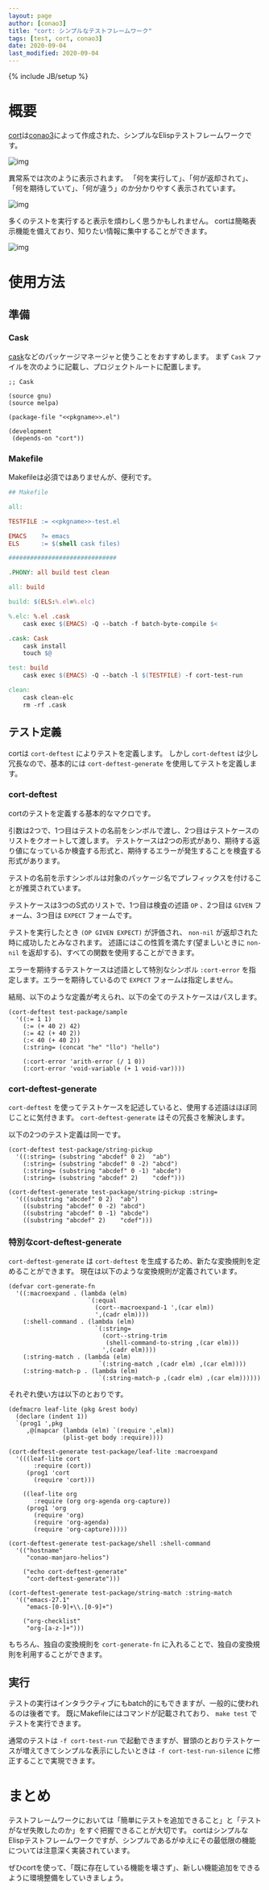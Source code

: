 ```yaml
---
layout: page
author: [conao3]
title: "cort: シンプルなテストフレームワーク"
tags: [test, cort, conao3]
date: 2020-09-04
last_modified: 2020-09-04
---
```

{% include JB/setup %}

# 概要

[cort](https://github.com/conao3/cort.el/)は[conao3](https://github.com/conao3/)によって作成された、シンプルなElispテストフレームワークです。

![img](../images/d851c633-536e-435b-9ec6-427c93458dc4.png)

異常系では次のように表示されます。 「何を実行して」、「何が返却されて」、「何を期待していて」、「何が違う」のか分かりやすく表示されています。

![img](../images/aae88528-ab47-4a32-ba1e-641355656261.png)

多くのテストを実行すると表示を煩わしく思うかもしれません。 cortは簡略表示機能を備えており、知りたい情報に集中することができます。

![img](../images/65f389d6-849e-41f6-9eec-b911eca5b13f.png)


# 使用方法


## 準備


### Cask

[cask](https://github.com/cask/cask)などのパッケージマネージャと使うことをおすすめします。 まず `Cask` ファイルを次のように記載し、プロジェクトルートに配置します。

```elisp
;; Cask

(source gnu)
(source melpa)

(package-file "<<pkgname>>.el")

(development
 (depends-on "cort"))
```


### Makefile

Makefileは必須ではありませんが、便利です。

```makefile
## Makefile

all:

TESTFILE := <<pkgname>>-test.el

EMACS    ?= emacs
ELS      := $(shell cask files)

##############################

.PHONY: all build test clean

all: build

build: $(ELS:%.el=%.elc)

%.elc: %.el .cask
	cask exec $(EMACS) -Q --batch -f batch-byte-compile $<

.cask: Cask
	cask install
	touch $@

test: build
	cask exec $(EMACS) -Q --batch -l $(TESTFILE) -f cort-test-run

clean:
	cask clean-elc
	rm -rf .cask
```


## テスト定義

cortは `cort-deftest` によりテストを定義します。 しかし `cort-deftest` は少し冗長なので、基本的には `cort-deftest-generate` を使用してテストを定義します。


### cort-deftest

cortのテストを定義する基本的なマクロです。

引数は2つで、1つ目はテストの名前をシンボルで渡し、2つ目はテストケースのリストをクオートして渡します。 テストケースは2つの形式があり、期待する返り値になっているか検査する形式と、期待するエラーが発生することを検査する形式があります。

テストの名前を示すシンボルは対象のパッケージ名でプレフィックスを付けることが推奨されています。

テストケースは3つのS式のリストで、1つ目は検査の述語 `OP` 、2つ目は `GIVEN` フォーム、3つ目は `EXPECT` フォームです。

テストを実行したとき `(OP GIVEN EXPECT)` が評価され、 `non-nil` が返却された時に成功したとみなされます。 述語にはこの性質を満たす(望ましいときに `non-nil` を返却する)、すべての関数を使用することができます。

エラーを期待するテストケースは述語として特別なシンボル `:cort-error` を指定します。エラーを期待しているので `EXPECT` フォームは指定しません。

結局、以下のような定義が考えられ、以下の全てのテストケースはパスします。

```emacs-lisp
(cort-deftest test-package/sample
  '((:= 1 1)
    (:= (+ 40 2) 42)
    (:= 42 (+ 40 2))
    (:< 40 (+ 40 2))
    (:string= (concat "he" "llo") "hello")

    (:cort-error 'arith-error (/ 1 0))
    (:cort-error 'void-variable (+ 1 void-var))))
```


### cort-deftest-generate

`cort-deftest` を使ってテストケースを記述していると、使用する述語はほぼ同じことに気付きます。 `cort-deftest-generate` はその冗長さを解決します。

以下の2つのテスト定義は同一です。

```emacs-lisp
(cort-deftest test-package/string-pickup
  '((:string= (substring "abcdef" 0 2)  "ab")
    (:string= (substring "abcdef" 0 -2) "abcd")
    (:string= (substring "abcdef" 0 -1) "abcde")
    (:string= (substring "abcdef" 2)    "cdef")))

(cort-deftest-generate test-package/string-pickup :string=
  '(((substring "abcdef" 0 2)  "ab")
    ((substring "abcdef" 0 -2) "abcd")
    ((substring "abcdef" 0 -1) "abcde")
    ((substring "abcdef" 2)    "cdef")))
```


### 特別なcort-deftest-generate

`cort-deftest-generate` は `cort-deftest` を生成するため、新たな変換規則を定めることができます。 現在は以下のような変換規則が定義されています。

```emacs-lisp
(defvar cort-generate-fn
  '((:macroexpand . (lambda (elm)
                      `(:equal
                        (cort--macroexpand-1 ',(car elm))
                        ',(cadr elm))))
    (:shell-command . (lambda (elm)
                        `(:string=
                          (cort--string-trim
                           (shell-command-to-string ,(car elm)))
                          ',(cadr elm))))
    (:string-match . (lambda (elm)
                         `(:string-match ,(cadr elm) ,(car elm))))
    (:string-match-p . (lambda (elm)
                         `(:string-match-p ,(cadr elm) ,(car elm))))))
```

それぞれ使い方は以下のとおりです。

```emacs-lisp
(defmacro leaf-lite (pkg &rest body)
  (declare (indent 1))
  `(prog1 ',pkg
     ,@(mapcar (lambda (elm) `(require ',elm))
               (plist-get body :require))))

(cort-deftest-generate test-package/leaf-lite :macroexpand
  '(((leaf-lite cort
       :require (cort))
     (prog1 'cort
       (require 'cort)))

    ((leaf-lite org
       :require (org org-agenda org-capture))
     (prog1 'org
       (require 'org)
       (require 'org-agenda)
       (require 'org-capture)))))

(cort-deftest-generate test-package/shell :shell-command
  '(("hostname"
     "conao-manjaro-helios")

    ("echo cort-deftest-generate"
     "cort-deftest-generate")))

(cort-deftest-generate test-package/string-match :string-match
  '(("emacs-27.1"
     "emacs-[0-9]+\\.[0-9]+")

    ("org-checklist"
     "org-[a-z-]+")))
```

もちろん、独自の変換規則を `cort-generate-fn` に入れることで、独自の変換規則を利用することができます。


## 実行

テストの実行はインタラクティブにもbatch的にもできますが、一般的に使われるのは後者です。 既にMakefileにはコマンドが記載されており、 `make test` でテストを実行できます。

通常のテストは `-f cort-test-run` で起動できますが、冒頭のとおりテストケースが増えてきてシンプルな表示にしたいときは `-f cort-test-run-silence` に修正することで実現できます。


# まとめ

テストフレームワークにおいては「簡単にテストを追加できること」と「テストがなぜ失敗したのか」をすぐ把握できることが大切です。 cortはシンプルなElispテストフレームワークですが、シンプルであるがゆえにその最低限の機能については注意深く実装されています。

ぜひcortを使って、「既に存在している機能を壊さず」、新しい機能追加をできるように環境整備をしていきましょう。

<!--
This file is generated from org file.
Please edit that org source instead of this file.

;; Local Variables:
;; buffer-read-only: t
;; End:
-->
